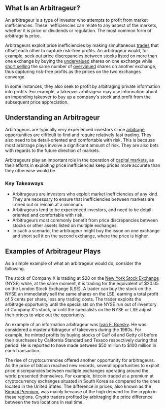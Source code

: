 ## What Is an Arbitrageur?

An arbitrageur is a type of investor who attempts to profit from market inefficiencies. These inefficiencies can relate to any aspect of the markets, whether it is price or dividends or regulation. The most common form of arbitrage is price.

Arbitrageurs exploit price inefficiencies by making simultaneous [trades](https://www.investopedia.com/terms/t/trade.asp) that offset each other to capture risk-free profits. An arbitrageur would, for example, seek out price discrepancies between stocks listed on more than one exchange by buying the [undervalued](https://www.investopedia.com/terms/u/undervalued.asp) shares on one exchange while [short selling](https://www.investopedia.com/terms/s/shortselling.asp) the same number of [overvalued](https://www.investopedia.com/terms/o/overvalued.asp) shares on another exchange, thus capturing risk-free profits as the prices on the two exchanges converge.

In some instances, they also seek to profit by arbitraging private information into profits. For example, a takeover arbitrageur may use information about an impending takeover to buy up a company's stock and profit from the subsequent price appreciation.

## Understanding an Arbitrageur

Arbitrageurs are typically very experienced investors since [arbitrage](https://www.investopedia.com/terms/a/arbitrage.asp) opportunities are difficult to find and require relatively fast trading. They also need to be detail-oriented and comfortable with risk. This is because most arbitrage plays involve a significant amount of risk. They are also bets with regards to the future direction of markets.

Arbitrageurs play an important role in the operation of [capital markets](https://www.investopedia.com/terms/c/capitalmarkets.asp), as their efforts in exploiting price inefficiencies keep prices more accurate than they otherwise would be.

### Key Takeaways

-   Arbitrageurs are investors who exploit market inefficiencies of any kind. They are necessary to ensure that inefficiencies between markets are ironed out or remain at a minimum.
-   Arbitrageurs tend to be experienced investors, and need to be detail-oriented and comfortable with risk.
-   Arbitrageurs most commonly benefit from price discrepancies between stocks or other assets listed on multiple exchanges.
-   In such a scenario, the arbitrageur might buy the issue on one exchange and short sell it on the second exchange, where the price is higher.

## Examples of Arbitrageur Plays

As a simple example of what an arbitrageur would do, consider the following.

The stock of Company X is trading at $20 on the [New York Stock Exchange](https://www.investopedia.com/terms/n/nyse.asp) (NYSE) while, at the same moment, it is trading for the equivalent of $20.05 on the London Stock Exchange (LSE). A trader can buy the stock on the NYSE an immediately sell the same shares on the LSE, earning a total profit of 5 cents per share, less any trading costs. The trader exploits the arbitrage opportunity until the specialists on the NYSE run out of inventory of Company X's stock, or until the specialists on the NYSE or LSE adjust their prices to wipe out the opportunity.

An example of an information arbitrageur was [Ivan F. Boesky](https://www.investopedia.com/terms/i/ivan-boesky.asp). He was considered a master arbitrageur of takeovers during the 1980s. For example, he minted profits by buying stocks of Gulf oil and Getty oil before their purchases by California Standard and Texaco respectively during that period. He is reported to have made between $50 million to $100 million in each transaction.

The rise of cryptocurrencies offered another opportunity for arbitrageurs. As the price of bitcoin reached new records, several opportunities to exploit price discrepancies between multiple exchanges operating around the world presented themselves. For example, bitcoin traded at a premium at cryptocurrency exchanges situated in South Korea as compared to the ones located in the United States. The difference in prices, also known as the [Kimchi Premium](https://www.investopedia.com/terms/k/kimchi-premium.asp), was mainly because of the high demand for the crypto in these regions. Crypto traders profited by arbitraging the price difference between the two locations in real time.